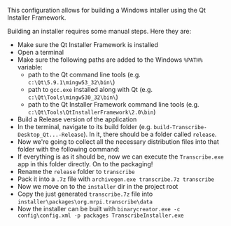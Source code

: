 This configuration allows for building a Windows intaller using the Qt Installer Framework.

Building an installer requires some manual steps. Here they are:

* Make sure the Qt Installer Framework is installed
* Open a terminal
* Make sure the following paths are added to the Windows `%PATH%` variable:
  * path to the Qt command line tools (e.g. `c:\Qt\5.9.1\mingw53_32\bin\`)
  * path to `gcc.exe` installed along with Qt (e.g. `c:\Qt\Tools\mingw530_32\bin\`)
  * path to the Qt Installer Framework command line tools (e.g. `c:\Qt\Tools\QtInstallerFramework\2.0\bin`)
* Build a Release version of the application
* In the terminal, navigate to its build folder (e.g. `build-Transcribe-Desktop_Qt...-Release`). In it, there should be a folder called `release`.
* Now we're going to collect all the necessary distribution files into that folder with the following command: `	`
* If everything is as it should be, now we can execute the `Transcribe.exe` app in this folder directly. On to the packaging!
* Rename the `release` folder to `transcribe`
* Pack it into a `.7z` file with `archivegen.exe transcribe.7z transcribe`
* Now we move on to the `installer` dir in the project root
* Copy the just generated `transcribe.7z` file into `installer\packages\org.mrpi.transcribe\data`
* Now the installer can be built with `binarycreator.exe -c config\config.xml -p packages TranscribeInstaller.exe`
